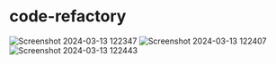# code-refactory
![Screenshot 2024-03-13 122347](https://github.com/barand14/code-refactory/assets/151784712/50f0eca5-8d7d-4d7c-9898-8c80277ffba0)
![Screenshot 2024-03-13 122407](https://github.com/barand14/code-refactory/assets/151784712/ab5d3aa6-2bda-4efb-b6da-5584c61c66ef)
![Screenshot 2024-03-13 122443](https://github.com/barand14/code-refactory/assets/151784712/2d922608-be4c-42be-80f6-b3a7644bf78f)
